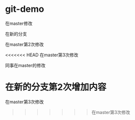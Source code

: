 # git-demo

在master修改

在新的分支

在master第2次修改

<<<<<<< HEAD
在master第3次修改

同事在master的修改

在新的分支第2次增加内容
=======
在master第3次修改
>>>>>>> 在master第3次修改
